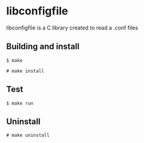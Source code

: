 # libconfigfile

libconfigfile is a C library created to read a .conf files

## Building and install

`$ make`

`# make install`

## Test

`$ make run`

## Uninstall
`# make uninstall`

